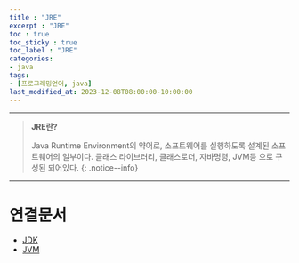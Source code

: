 ```yaml
---
title : "JRE"
excerpt : "JRE"
toc : true
toc_sticky : true
toc_label : "JRE"
categories:
- java
tags:
- [프로그래밍언어, java]
last_modified_at: 2023-12-08T08:00:00-10:00:00
---
```

  
---
  
> **JRE란?**  
>
> Java Runtime Environment의 약어로, 소프트웨어를 실행하도록 설계된 소프트웨어의 일부이다. 클래스 라이브러리, 클래스로더, 자바명령, JVM등 으로 구성된 되어있다. 
{: .notice--info}  

---
  
# 연결문서
- [JDK](../../java/java-JDK)
- [JVM](../../java/java-JVM)